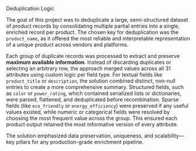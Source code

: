 Deduplication Logic

The goal of this project was to deduplicate a large, semi-structured dataset of product records by consolidating multiple partial entries into a single, enriched record per product. The chosen key for deduplication was the `product_name`, as it offered the most reliable and interpretable representation of a unique product across vendors and platforms.

Each group of duplicate records was processed to extract and preserve **maximum available information**. Instead of discarding duplicates or selecting an arbitrary row, the approach merged values across all 31 attributes using custom logic per field type. For textual fields like `product_title` or `description`, the solution combined distinct, non-null entries to create a more comprehensive summary. Structured fields, such as `color` or `power_rating`, which contained serialized lists or dictionaries, were parsed, flattened, and deduplicated before recombination. Sparse fields (like `eco_friendly` or `energy_efficiency`) were preserved if any useful values existed, while numeric or categorical fields were resolved by choosing the most frequent value across the group. This ensured each product output retained the most informative version of every attribute.

The solution emphasized data preservation, uniqueness, and scalability—key pillars for any production-grade enrichment pipeline.

